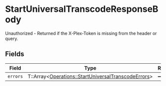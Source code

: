 # StartUniversalTranscodeResponseBody

Unauthorized - Returned if the X-Plex-Token is missing from the header or query.


## Fields

| Field                                                                                                           | Type                                                                                                            | Required                                                                                                        | Description                                                                                                     |
| --------------------------------------------------------------------------------------------------------------- | --------------------------------------------------------------------------------------------------------------- | --------------------------------------------------------------------------------------------------------------- | --------------------------------------------------------------------------------------------------------------- |
| `errors`                                                                                                        | T::Array<[Operations::StartUniversalTranscodeErrors](../../models/operations/startuniversaltranscodeerrors.md)> | :heavy_minus_sign:                                                                                              | N/A                                                                                                             |